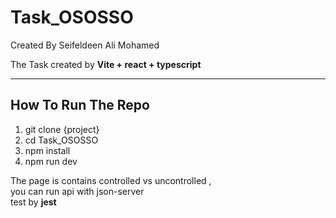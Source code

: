 # Task_OSOSSO
Created By Seifeldeen Ali Mohamed

<p>The Task created by <strong> Vite + react + typescript </strong></p>
<hr />

<h2>How To Run The Repo</h2>
<ol>
  <li>git clone {project}</li>
  <li>cd Task_OSOSSO</li>
  <li>npm install</li>
  <li>npm run dev</li>
</ol>

<p>The page is contains controlled vs uncontrolled ,<br /> you can run api with json-server <br> test by <strong>jest</strong></p>
